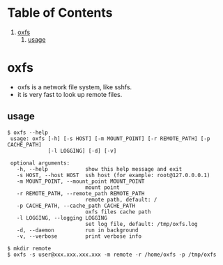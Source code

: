 
# Table of Contents

1.  [oxfs](#org3117467)
    1.  [usage](#orgdb8a16b)


<a id="org3117467"></a>

# oxfs

-   oxfs is a network file system, like sshfs.
-   it is very fast to look up remote files.


<a id="orgdb8a16b"></a>

## usage

    $ oxfs --help
     usage: oxfs [-h] [-s HOST] [-m MOUNT_POINT] [-r REMOTE_PATH] [-p CACHE_PATH]
                 [-l LOGGING] [-d] [-v]
    
     optional arguments:
       -h, --help            show this help message and exit
       -s HOST, --host HOST  ssh host (for example: root@127.0.0.0.1)
       -m MOUNT_POINT, --mount_point MOUNT_POINT
                             mount point
       -r REMOTE_PATH, --remote_path REMOTE_PATH
                             remote path, default: /
       -p CACHE_PATH, --cache_path CACHE_PATH
                             oxfs files cache path
       -l LOGGING, --logging LOGGING
                             set log file, default: /tmp/oxfs.log
       -d, --daemon          run in background
       -v, --verbose         print verbose info
    
    $ mkdir remote
    $ oxfs -s user@xxx.xxx.xxx.xxx -m remote -r /home/oxfs -p /tmp/oxfs

